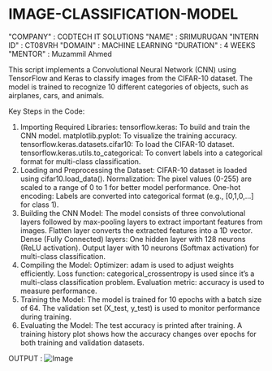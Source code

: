 # IMAGE-CLASSIFICATION-MODEL
"COMPANY" : CODTECH IT SOLUTIONS 
"NAME" : SRIMURUGAN
"INTERN ID" : CT08VRH 
"DOMAIN" : MACHINE LEARNING 
"DURATION" : 4 WEEKS 
"MENTOR" : Muzammil Ahmed

This script implements a Convolutional Neural Network (CNN) using TensorFlow and Keras to classify images from the CIFAR-10 dataset. The model is trained to recognize 10 different categories of objects, such as airplanes, cars, and animals.

Key Steps in the Code:
1. Importing Required Libraries:
tensorflow.keras: To build and train the CNN model.
matplotlib.pyplot: To visualize the training accuracy.
tensorflow.keras.datasets.cifar10: To load the CIFAR-10 dataset.
tensorflow.keras.utils.to_categorical: To convert labels into a categorical format for multi-class classification.
2. Loading and Preprocessing the Dataset:
CIFAR-10 dataset is loaded using cifar10.load_data().
Normalization: The pixel values (0-255) are scaled to a range of 0 to 1 for better model performance.
One-hot encoding: Labels are converted into categorical format (e.g., [0,1,0,...] for class 1).
3. Building the CNN Model:
The model consists of three convolutional layers followed by max-pooling layers to extract important features from images.
Flatten layer converts the extracted features into a 1D vector.
Dense (Fully Connected) layers:
One hidden layer with 128 neurons (ReLU activation).
Output layer with 10 neurons (Softmax activation) for multi-class classification.
4. Compiling the Model:
Optimizer: adam is used to adjust weights efficiently.
Loss function: categorical_crossentropy is used since it’s a multi-class classification problem.
Evaluation metric: accuracy is used to measure performance.
5. Training the Model:
The model is trained for 10 epochs with a batch size of 64.
The validation set (X_test, y_test) is used to monitor performance during training.
6. Evaluating the Model:
The test accuracy is printed after training.
A training history plot shows how the accuracy changes over epochs for both training and validation datasets.


OUTPUT : ![Image](https://github.com/user-attachments/assets/1a5814ca-6c98-4807-b897-4cbccda59ffc)
